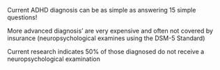 Current ADHD diagnosis can be as simple as answering 15 simple questions!

More advanced diagnosis’ are very expensive and often not covered by insurance (neuropsychological examines using the DSM-5 Standard)

Current research indicates 50% of those diagnosed do not receive a neuropsychological examination